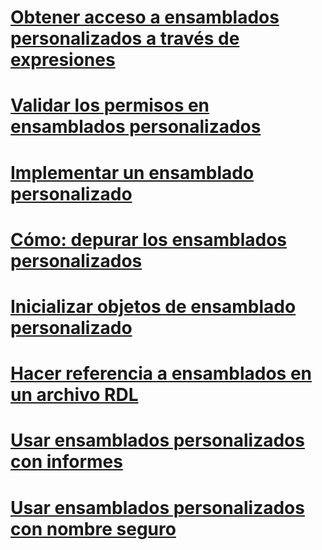 # [Obtener acceso a ensamblados personalizados a través de expresiones](accessing-custom-assemblies-through-expressions.md)
# [Validar los permisos en ensamblados personalizados](asserting-permissions-in-custom-assemblies.md)
# [Implementar un ensamblado personalizado](deploying-a-custom-assembly.md)
# [Cómo: depurar los ensamblados personalizados](how-to-debug-custom-assemblies.md)
# [Inicializar objetos de ensamblado personalizado](initializing-custom-assembly-objects.md)
# [Hacer referencia a ensamblados en un archivo RDL](referencing-assemblies-in-an-rdl-file.md)
# [Usar ensamblados personalizados con informes](using-custom-assemblies-with-reports.md)
# [Usar ensamblados personalizados con nombre seguro](using-strong-named-custom-assemblies.md)
